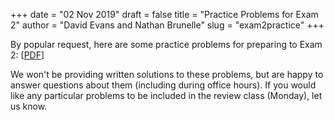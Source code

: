 +++
date = "02 Nov 2019"
draft = false
title = "Practice Problems for Exam 2"
author = "David Evans and Nathan Brunelle"
slug = "exam2practice"
+++

By popular request, here are some practice problems for preparing to Exam 2: [[PDF](/docs/exam2practice.pdf)]

We won't be providing written solutions to these problems, but are
happy to answer questions about them (including during office
hours). If you would like any particular problems to be included in
the review class (Monday), let us know.

